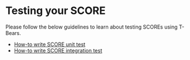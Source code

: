 # Testing your SCORE

Please follow the below guidelines to learn about testing SCOREs using T-Bears.

* [How-to write SCORE unit test](../../references/how-to/write-score-unit-test.md) 
* [How-to write SCORE integration test](../../references/how-to/write-score-integration-test.md)

